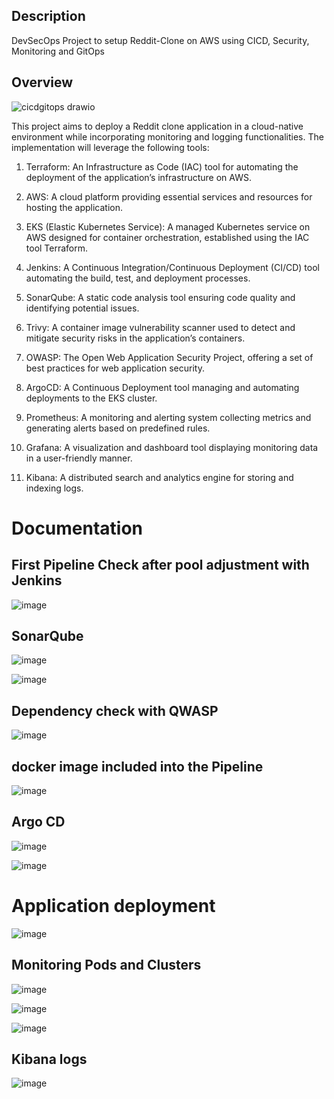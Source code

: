 ## Description

DevSecOps Project to setup Reddit-Clone on AWS using CICD, Security, Monitoring and GitOps

## Overview
![cicdgitops drawio](https://github.com/Tim275/Reddit-Clone-app/assets/117520669/7176aab4-2e9d-4b0f-8ecf-ef244b76189e)




This project aims to deploy a Reddit clone application in a cloud-native environment while incorporating monitoring and logging functionalities. The implementation will leverage the following tools:

1. Terraform: An Infrastructure as Code (IAC) tool for automating the deployment of the application’s infrastructure on AWS. 

2. AWS: A cloud platform providing essential services and resources for hosting the application.

3. EKS (Elastic Kubernetes Service): A managed Kubernetes service on AWS designed for container orchestration, established using the IAC tool Terraform.

4. Jenkins: A Continuous Integration/Continuous Deployment (CI/CD) tool automating the build, test, and deployment processes.

5. SonarQube: A static code analysis tool ensuring code quality and identifying potential issues.

6. Trivy: A container image vulnerability scanner used to detect and mitigate security risks in the application’s containers.

7. OWASP: The Open Web Application Security Project, offering a set of best practices for web application security.

8. ArgoCD: A Continuous Deployment tool managing and automating deployments to the EKS cluster.

9. Prometheus: A monitoring and alerting system collecting metrics and generating alerts based on predefined rules.

10. Grafana: A visualization and dashboard tool displaying monitoring data in a user-friendly manner.

11. Kibana: A distributed search and analytics engine for storing and indexing logs.

# Documentation
 ## First Pipeline Check after pool adjustment with Jenkins
![image](https://github.com/Tim275/Reddit-Clone-app/assets/117520669/2abb2d95-1e75-4706-bdb1-856155c3635b)

## SonarQube

![image](https://github.com/Tim275/Reddit-Clone-app/assets/117520669/27efec43-743b-4ba0-be9c-be652d3439f3)

![image](https://github.com/Tim275/Reddit-Clone-app/assets/117520669/5c08b20d-5125-4ab4-b377-cd54ee85e344)


## Dependency check with QWASP
![image](https://github.com/Tim275/Reddit-Clone-app/assets/117520669/bad1c730-bdfa-4e45-8348-e98ce4556acc)


## docker image included into the Pipeline
![image](https://github.com/Tim275/Reddit-Clone-app/assets/117520669/93718570-1dc9-4f21-820c-f506eca6b1a8)


## Argo CD

![image](https://github.com/Tim275/Reddit-Clone-app/assets/117520669/bf6fc73c-9593-4c7f-bee6-a3ff84b37b3e)

![image](https://github.com/Tim275/Reddit-Clone-app/assets/117520669/327dbefe-6510-4b48-986a-73c19b67d72f)


# Application deployment
![image](https://github.com/Tim275/Reddit-Clone-app/assets/117520669/9720bbfa-9370-4936-b3fa-e190dbd2cb36)






## Monitoring Pods and Clusters
![image](https://github.com/Tim275/Reddit-Clone-app/assets/117520669/e4ce0c66-7e24-4567-ac2a-002b98fb2615)

![image](https://github.com/Tim275/Reddit-Clone-app/assets/117520669/5662bc18-46f0-4fe4-9eb8-06b4a1a65a74)

![image](https://github.com/Tim275/Reddit-Clone-app/assets/117520669/1f10b94a-fc64-403f-8a62-fdd8d7dcb796)

## Kibana logs

![image](https://github.com/Tim275/Reddit-Clone-app/assets/117520669/4bf1017a-58c9-4144-98f1-dca8fd5fdc5f)
